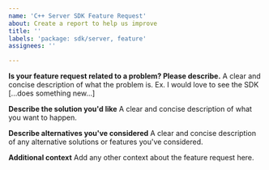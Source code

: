 ```yaml
---
name: 'C++ Server SDK Feature Request'
about: Create a report to help us improve
title: ''
labels: 'package: sdk/server, feature'
assignees: ''

---
```


**Is your feature request related to a problem? Please describe.**
A clear and concise description of what the problem is. Ex. I would love to see the SDK [...does something new...]

**Describe the solution you'd like**
A clear and concise description of what you want to happen.

**Describe alternatives you've considered**
A clear and concise description of any alternative solutions or features you've considered.

**Additional context**
Add any other context about the feature request here.

